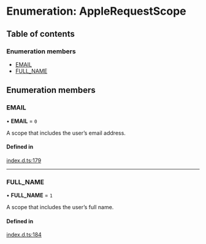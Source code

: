 # Enumeration: AppleRequestScope

## Table of contents

### Enumeration members

- [EMAIL](AppleRequestScope.md#email)
- [FULL\_NAME](AppleRequestScope.md#full_name)

## Enumeration members

### EMAIL

• **EMAIL** = `0`

A scope that includes the user’s email address.

#### Defined in

[index.d.ts:179](https://github.com/invertase/react-native-apple-authentication/blob/86e8b17/lib/index.d.ts#L179)

___

### FULL\_NAME

• **FULL\_NAME** = `1`

A scope that includes the user’s full name.

#### Defined in

[index.d.ts:184](https://github.com/invertase/react-native-apple-authentication/blob/86e8b17/lib/index.d.ts#L184)

